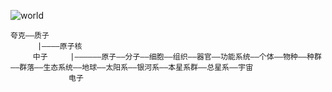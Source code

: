 ![world](https://github.com/ggzhang0071/Learnbgame/blob/master/screen.png?raw=true)

    夸克——质子
          |————原子核
         中子     |——————原子——分子——细胞——组织——器官——功能系统——个体——物种——种群——群落——生态系统——地球——太阳系——银河系——本星系群——总星系——宇宙
                 电子

